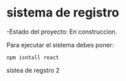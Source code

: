 <h1>sistema de registro</h1>

-Estado del proyecto: En construccion.

Para ejecutar el sistema debes poner:

```npm isntall react```

sistea de regstro 2
